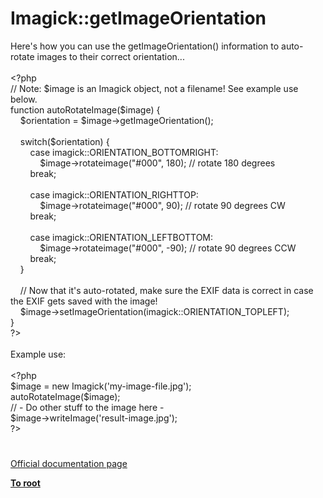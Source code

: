# Imagick::getImageOrientation




<div class="phpcode"><span class="html">
Here&apos;s how you can use the getImageOrientation() information to auto-rotate images to their correct orientation...
<br>
<br><span class="default">&lt;?php
<br></span><span class="comment">// Note: $image is an Imagick object, not a filename! See example use below.
<br></span><span class="keyword">function </span><span class="default">autoRotateImage</span><span class="keyword">(</span><span class="default">$image</span><span class="keyword">) {
<br>&#xA0; &#xA0; </span><span class="default">$orientation </span><span class="keyword">= </span><span class="default">$image</span><span class="keyword">-&gt;</span><span class="default">getImageOrientation</span><span class="keyword">();
<br>
<br>&#xA0; &#xA0; switch(</span><span class="default">$orientation</span><span class="keyword">) {
<br>&#xA0; &#xA0; &#xA0; &#xA0; case </span><span class="default">imagick</span><span class="keyword">::</span><span class="default">ORIENTATION_BOTTOMRIGHT</span><span class="keyword">: 
<br>&#xA0; &#xA0; &#xA0; &#xA0; &#xA0; &#xA0; </span><span class="default">$image</span><span class="keyword">-&gt;</span><span class="default">rotateimage</span><span class="keyword">(</span><span class="string">&quot;#000&quot;</span><span class="keyword">, </span><span class="default">180</span><span class="keyword">); </span><span class="comment">// rotate 180 degrees
<br>&#xA0; &#xA0; &#xA0; &#xA0; </span><span class="keyword">break;
<br>
<br>&#xA0; &#xA0; &#xA0; &#xA0; case </span><span class="default">imagick</span><span class="keyword">::</span><span class="default">ORIENTATION_RIGHTTOP</span><span class="keyword">:
<br>&#xA0; &#xA0; &#xA0; &#xA0; &#xA0; &#xA0; </span><span class="default">$image</span><span class="keyword">-&gt;</span><span class="default">rotateimage</span><span class="keyword">(</span><span class="string">&quot;#000&quot;</span><span class="keyword">, </span><span class="default">90</span><span class="keyword">); </span><span class="comment">// rotate 90 degrees CW
<br>&#xA0; &#xA0; &#xA0; &#xA0; </span><span class="keyword">break;
<br>
<br>&#xA0; &#xA0; &#xA0; &#xA0; case </span><span class="default">imagick</span><span class="keyword">::</span><span class="default">ORIENTATION_LEFTBOTTOM</span><span class="keyword">: 
<br>&#xA0; &#xA0; &#xA0; &#xA0; &#xA0; &#xA0; </span><span class="default">$image</span><span class="keyword">-&gt;</span><span class="default">rotateimage</span><span class="keyword">(</span><span class="string">&quot;#000&quot;</span><span class="keyword">, -</span><span class="default">90</span><span class="keyword">); </span><span class="comment">// rotate 90 degrees CCW
<br>&#xA0; &#xA0; &#xA0; &#xA0; </span><span class="keyword">break;
<br>&#xA0; &#xA0; }
<br>
<br>&#xA0; &#xA0; </span><span class="comment">// Now that it&apos;s auto-rotated, make sure the EXIF data is correct in case the EXIF gets saved with the image!
<br>&#xA0; &#xA0; </span><span class="default">$image</span><span class="keyword">-&gt;</span><span class="default">setImageOrientation</span><span class="keyword">(</span><span class="default">imagick</span><span class="keyword">::</span><span class="default">ORIENTATION_TOPLEFT</span><span class="keyword">);
<br>}
<br></span><span class="default">?&gt;
<br></span>
<br>Example use:
<br>
<br><span class="default">&lt;?php
<br>$image </span><span class="keyword">= new </span><span class="default">Imagick</span><span class="keyword">(</span><span class="string">&apos;my-image-file.jpg&apos;</span><span class="keyword">);
<br></span><span class="default">autoRotateImage</span><span class="keyword">(</span><span class="default">$image</span><span class="keyword">);
<br></span><span class="comment">// - Do other stuff to the image here -
<br></span><span class="default">$image</span><span class="keyword">-&gt;</span><span class="default">writeImage</span><span class="keyword">(</span><span class="string">&apos;result-image.jpg&apos;</span><span class="keyword">);
<br></span><span class="default">?&gt;</span>
</span>
</div>
  

#

[Official documentation page](https://www.php.net/manual/en/imagick.getimageorientation.php)

**[To root](/README.md)**